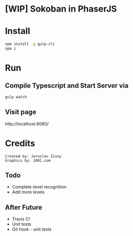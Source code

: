 # [WIP] Sokoban in PhaserJS

# Install

```bash
npm install -g gulp-cli
npm i
```

# Run

## Compile Typescript and Start Server via

```bash
gulp watch
```

## Visit page

http://localhost:8080/

# Credits

```
Created by: Jaroslav Zivny
Graphics by: 1001.com
```

## Todo

- Complete-level recognition
- Add more levels

## After Future
- Travis CI
- Unit tests 
- Git hook - unit tests